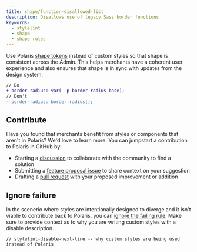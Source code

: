 ```yaml
---
title: shape/function-disallowed-list
description: Disallows use of legacy Sass border functions
keywords:
  - stylelint
  - shape
  - shape rules
---
```


Use Polaris [shape tokens](/tokens/shape) instead of custom styles so that shape is consistent across the Admin. This helps merchants have a coherent user experience and also ensures that shape is in sync with updates from the design system.

```diff
// Do
+ border-radius: var(--p-border-radius-base);
// Don't
- border-radius: border-radius();
```

## Contribute

Have you found that merchants benefit from styles or components that aren't in Polaris? We'd love to learn more. You can jumpstart a contribution to Polaris in GitHub by:

- Starting a [discussion](https://github.com/Shopify/polaris/discussions/6750) to collaborate with the community to find a solution
- Submitting a [feature proposal issue](https://github.com/Shopify/polaris/issues/new?assignees=&labels=Feature+request&template=FEATURE_REQUEST.md) to share context on your suggestion
- Drafting a [pull request](https://github.com/Shopify/polaris/pulls) with your proposed improvement or addition

## Ignore failure

In the scenerio where styles are intentionally designed to diverge and it isn't viable to contribute back to Polaris, you can [ignore the failing rule](https://stylelint.io/user-guide/ignore-code/#within-files). Make sure to provide context as to why you are writing custom styles with a disable description.

```
// stylelint-disable-next-line -- why custom styles are being used instead of Polaris
```
